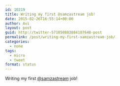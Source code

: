 ```yaml
---
id: 10219
title: Writing my first @samzastream job!
date: 2015-02-26T16:55:14+00:00
author: Avi
layout: post
guid: http://twitter-571050883884187648-post
permalink: /post/writing-my-first-samzastream-job/
categories:
  - none
tags:
  - micro
  - tweet
format: status
---
```

Writing my first [@samzastream](http://twitter.com/samzastream) job!